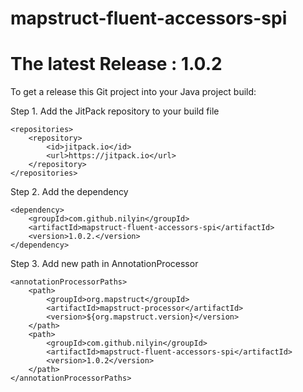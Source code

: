 # mapstruct-fluent-accessors-spi

# The latest Release : 1.0.2

To get a release this Git project into your Java project build:

Step 1. Add the JitPack repository to your build file


	<repositories>
		<repository>
		    <id>jitpack.io</id>
		    <url>https://jitpack.io</url>
		</repository>
	</repositories>

Step 2. Add the dependency

	<dependency>
	    <groupId>com.github.nilyin</groupId>
	    <artifactId>mapstruct-fluent-accessors-spi</artifactId>
	    <version>1.0.2.</version>
	</dependency>


Step 3. Add new path in AnnotationProcessor

	<annotationProcessorPaths>
		<path>
            <groupId>org.mapstruct</groupId>
            <artifactId>mapstruct-processor</artifactId>
            <version>${org.mapstruct.version}</version>
        </path>
        <path>
            <groupId>com.github.nilyin</groupId>
            <artifactId>mapstruct-fluent-accessors-spi</artifactId>
            <version>1.0.2</version>
        </path>
    </annotationProcessorPaths>